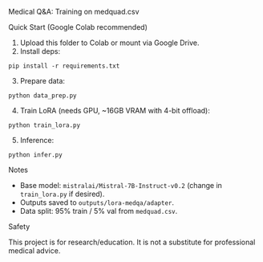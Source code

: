 Medical Q&A: Training on medquad.csv

Quick Start (Google Colab recommended)

1. Upload this folder to Colab or mount via Google Drive.
2. Install deps:
```
pip install -r requirements.txt
```
3. Prepare data:
```
python data_prep.py
```
4. Train LoRA (needs GPU, ~16GB VRAM with 4-bit offload):
```
python train_lora.py
```
5. Inference:
```
python infer.py
```

Notes

- Base model: `mistralai/Mistral-7B-Instruct-v0.2` (change in `train_lora.py` if desired).
- Outputs saved to `outputs/lora-medqa/adapter`.
- Data split: 95% train / 5% val from `medquad.csv`.

Safety

This project is for research/education. It is not a substitute for professional medical advice.


